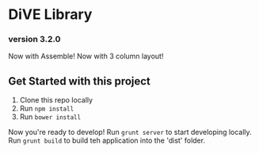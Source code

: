 # DiVE Library
### version 3.2.0

Now with Assemble!
Now with 3 column layout!

## Get Started with this project

1. Clone this repo locally
2. Run `npm install`
3. Run `bower install`

Now you're ready to develop! 
Run `grunt server` to start developing locally.
Run `grunt build` to build teh application into the 'dist' folder.


